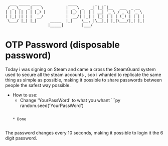 ```
  ___ _____ ____            ____        _   _                 
 / _ \_   _|  _ \          |  _ \ _   _| |_| |__   ___  _ __  
| | | || | | |_) |         | |_) | | | | __| '_ \ / _ \| '_ \ 
| |_| || | |  __/          |  __/| |_| | |_| | | | (_) | | | |
 \___/ |_| |_|      _____  |_|    \__, |\__|_| |_|\___/|_| |_|
                   |_____|        |___/                       

```

# OTP Password (disposable password)

Today i was signing on Steam and came a cross the SteamGuard system used to secure all the steam accounts , soo i whanted to replicate the same thing as simple as possible, making it possible to share passwords between people the safest way possible.

* How to use:
	* Change 'YourPassWord' to what you whant ```py
	random.seed('YourPassWord')
	```
	
	* Done
	
	
The password changes every 10 seconds, making it possible to login it the 6 digit password.
